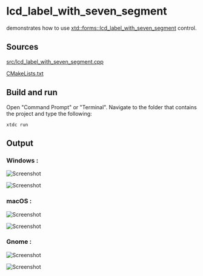 # lcd_label_with_seven_segment

demonstrates how to use [xtd::forms::lcd_label_with_seven_segment](https://gammasoft71.github.io/xtd/reference_guides/latest/classxtd_1_1forms_1_1seven__segment__display.html) control.

## Sources

[src/lcd_label_with_seven_segment.cpp](src/lcd_label_with_seven_segment.cpp)

[CMakeLists.txt](CMakeLists.txt)

## Build and run

Open "Command Prompt" or "Terminal". Navigate to the folder that contains the project and type the following:

```shell
xtdc run
```

## Output

### Windows :

![Screenshot](../../../../docs/pictures/examples/lcd_label_with_seven_segment_w.png)

![Screenshot](../../../../docs/pictures/examples/lcd_label_with_seven_segment_wd.png)

### macOS :

![Screenshot](../../../../docs/pictures/examples/lcd_label_with_seven_segment_m.png)

![Screenshot](../../../../docs/pictures/examples/lcd_label_with_seven_segment_md.png)

### Gnome :

![Screenshot](../../../../docs/pictures/examples/lcd_label_with_seven_segment_g.png)

![Screenshot](../../../../docs/pictures/examples/lcd_label_with_seven_segment_gd.png)
